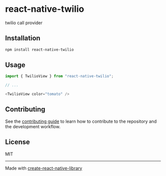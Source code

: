 # react-native-twilio

twilio call provider

## Installation

```sh
npm install react-native-twilio
```

## Usage

```js
import { TwilioView } from "react-native-twilio";

// ...

<TwilioView color="tomato" />
```

## Contributing

See the [contributing guide](CONTRIBUTING.md) to learn how to contribute to the repository and the development workflow.

## License

MIT

---

Made with [create-react-native-library](https://github.com/callstack/react-native-builder-bob)
